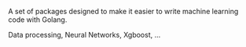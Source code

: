 A set of packages designed to make it easier to write machine learning code with Golang.  

Data processing, Neural Networks, Xgboost, ...
